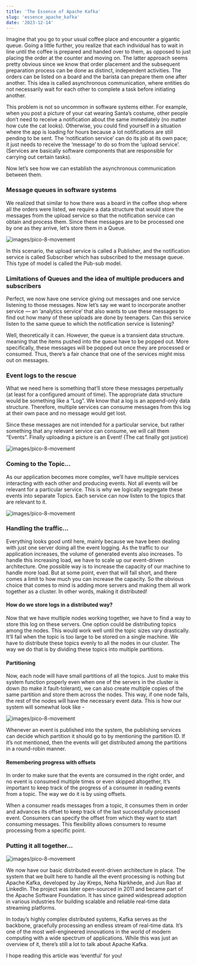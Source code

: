 ```yaml
---
title: 'The Essence of Apache Kafka'
slug: 'essence_apache_kafka'
date: '2023-12-14'
---
```


Imagine that you go to your usual coffee place and encounter a gigantic queue. Going a little further, you realize that each individual has to wait in line until the coffee is prepared and handed over to them, as opposed to just placing the order at the counter and moving on. The latter approach seems pretty obvious since we know that order placement and the subsequent preparation process can be done as distinct, independent activities. The orders can be listed on a board and the barista can prepare them one after another. This idea is called asynchronous communication, where entities do not necessarily wait for each other to complete a task before initiating another.

This problem is not so uncommon in software systems either. For example, when you post a picture of your cat wearing Santa’s costume, other people don’t need to receive a notification about the same immediately (no matter how cute the cat looks). Otherwise, you could find yourself in a situation where the app is loading for hours because a lot notifications are still pending to be sent. The ‘notification service’ can do its job at its own pace; it just needs to receive the ‘message’ to do so from the ‘upload service’. (Services are basically software components that are responsible for carrying out certain tasks).

Now let’s see how we can establish the asynchronous communication between them.

### Message queues in software systems
We realized that similar to how there was a board in the coffee shop where all the orders were listed, we require a data structure that would store the messages from the upload service so that the notification service can obtain and process them. Since these messages are to be processed one by one as they arrive, let’s store them in a Queue.

![images/pico-8-movement](/images/essence_kafka_1.png)

In this scenario, the upload service is called a Publisher, and the notification service is called Subscriber which has subscribed to the message queue. This type of model is called the Pub-sub model.

### Limitations of Queues and the idea of multiple producers and subscribers
Perfect, we now have one service giving out messages and one service listening to those messages. Now let’s say we want to incorporate another service — an ‘analytics service’ that also wants to use these messages to find out how many of these uploads are done by teenagers. Can this service listen to the same queue to which the notification service is listening?

Well, theoretically it can. However, the queue is a transient data structure. meaning that the items pushed into the queue have to be popped out. More specifically, these messages will be popped out once they are processed or consumed. Thus, there’s a fair chance that one of the services might miss out on messages.

### Event logs to the rescue
What we need here is something that’ll store these messages perpetually (at least for a configured amount of time). The appropriate data structure would be something like a “Log”. We know that a log is an append-only data structure. Therefore, multiple services can consume messages from this log at their own pace and no message would get lost.

Since these messages are not intended for a particular service, but rather something that any relevant service can consume, we will call them “Events”. Finally uploading a picture is an Event! (The cat finally got justice)

![images/pico-8-movement](/images/essence_kafka_2.png)

### Coming to the Topic…
As our application becomes more complex, we’ll have multiple services interacting with each other and producing events. Not all events will be relevant for a particular service. This is why we logically segregate these events into separate Topics. Each service can now listen to the topics that are relevant to it.

![images/pico-8-movement](/images/essence_kafka_3.png)

### Handling the traffic…
Everything looks good until here, mainly because we have been dealing with just one server doing all the event logging. As the traffic to our application increases, the volume of generated events also increases. To handle this increasing load, we have to scale up our event-driven architecture. One possible way is to increase the capacity of our machine to handle more load. But at some point, even that will fall short, and there comes a limit to how much you can increase the capacity. So the obvious choice that comes to mind is adding more servers and making them all work together as a cluster. In other words, making it distributed!

#### How do we store logs in a distributed way?
Now that we have multiple nodes working together, we have to find a way to store this log on these servers. One option could be distributing topics among the nodes. This would work well until the topic sizes vary drastically. It’ll fail when the topic is too large to be stored on a single machine. We have to distribute these topics evenly to all the nodes in our cluster. The way we do that is by dividing these topics into multiple partitions.

#### Partitioning
Now, each node will have small partitions of all the topics. Just to make this system function properly even when one of the servers in the cluster is down (to make it fault-tolerant), we can also create multiple copies of the same partition and store them across the nodes. This way, if one node fails, the rest of the nodes will have the necessary event data. This is how our system will somewhat look like -

![images/pico-8-movement](/images/essence_kafka_4.png)

Whenever an event is published into the system, the publishing services can decide which partition it should go to by mentioning the partition ID. If it’s not mentioned, then the events will get distributed among the partitions in a round-robin manner.

#### Remembering progress with offsets
In order to make sure that the events are consumed in the right order, and no event is consumed multiple times or even skipped altogether, It’s important to keep track of the progress of a consumer in reading events from a topic. The way we do it is by using offsets.

When a consumer reads messages from a topic, it consumes them in order and advances its offset to keep track of the last successfully processed event. Consumers can specify the offset from which they want to start consuming messages. This flexibility allows consumers to resume processing from a specific point.

### Putting it all together…

![images/pico-8-movement](/images/essence_kafka_5.png)

We now have our basic distributed event-driven architecture in place. The system that we built here to handle all the event processing is nothing but Apache Kafka, developed by Jay Kreps, Neha Narkhede, and Jun Rao at LinkedIn. The project was later open-sourced in 2011 and became part of the Apache Software Foundation. It has since gained widespread adoption in various industries for building scalable and reliable real-time data streaming platforms.

In today’s highly complex distributed systems, Kafka serves as the backbone, gracefully processing an endless stream of real-time data. It’s one of the most well-engineered innovations in the world of modern computing with a wide spectrum of applications. While this was just an overview of it, there’s still a lot to talk about Apache Kafka.

I hope reading this article was ‘eventful’ for you!